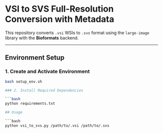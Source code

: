 # VSI to SVS Full-Resolution Conversion with Metadata

This repository converts `.vsi` WSIs to `.svs` format using the `large-image` library with the **Bioformats** backend.

---

## Environment Setup

### 1. Create and Activate Environment

```bash
bash setup_env.sh

### 2. Install Required Dependencies

```bash
python requirements.txt

## Usage

```bash
python vsi_to_svs.py /path/to/.vsi /path/to/.svs
